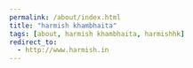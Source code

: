 ```yaml
---
permalink: /about/index.html
title: "harmish khambhaita"
tags: [about, harmish khambhaita, harmishhk]
redirect_to:
  - http://www.harmish.in
---
```

